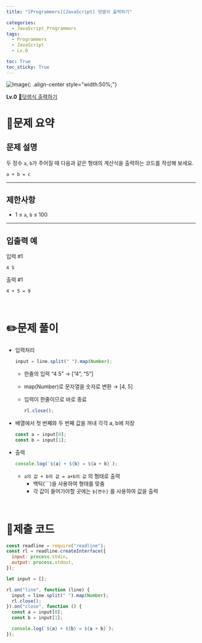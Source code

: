 ```yaml
---
title: "[Programmers][JavaScript] 덧셈식 출력하기"

categories:
  - JavaScript_Programmers
tags:
  - Programmers
  - JavaScript
  - Lv.0

toc: True
toc_sticky: True
---
```


![Image](https://github.com/user-attachments/assets/61171657-416b-4bc4-a74a-f29ecd4b43b5){: .align-center style="width:50%;"}

**Lv.0**
[🔗덧셈식 출력하기](https://school.programmers.co.kr/learn/courses/30/lessons/181947)

# 📝문제 요약

## 문제 설명

두 정수 `a`, `b`가 주어질 때 다음과 같은 형태의 계산식을 출력하는 코드를 작성해 보세요.

`a + b = c`

---

## 제한사항

- 1 ≤ `a`, `b` ≤ 100

---

## 입출력 예

입력 #1

`4 5`

출력 #1

`4 + 5 = 9`

<br>

# ✏️문제 풀이

- 입력처리

  ```jsx
  input = line.split(" ").map(Number);
  ```

  - 한줄의 입력 “4 5” → [”4”, “5”]
  - map(Number)로 문자열을 숫자로 변환 → [4, 5]
  - 입력이 한줄이므로 바로 종료

    ```jsx
    rl.close();
    ```

- 배열에서 첫 번째와 두 번째 값을 꺼내 각각 a, b에 저장

  ```jsx
  const a = input[0];
  const b = input[1];
  ```

- 출력

  ```jsx
  console.log(`${a} + ${b} = ${a + b}`);
  ```

  - `a의 값 + b의 값 = a+b의 값` 의 형태로 출력
    - 백틱(```)을 사용하여 형태를 맞춤
    - 각 값이 들어가야할 곳에는 `${변수}` 를 사용하여 값을 출력

<br>

# 💯제출 코드

```jsx
const readline = require("readline");
const rl = readline.createInterface({
  input: process.stdin,
  output: process.stdout,
});

let input = [];

rl.on("line", function (line) {
  input = line.split(" ").map(Number);
  rl.close();
}).on("close", function () {
  const a = input[0];
  const b = input[1];

  console.log(`${a} + ${b} = ${a + b}`);
});
```
